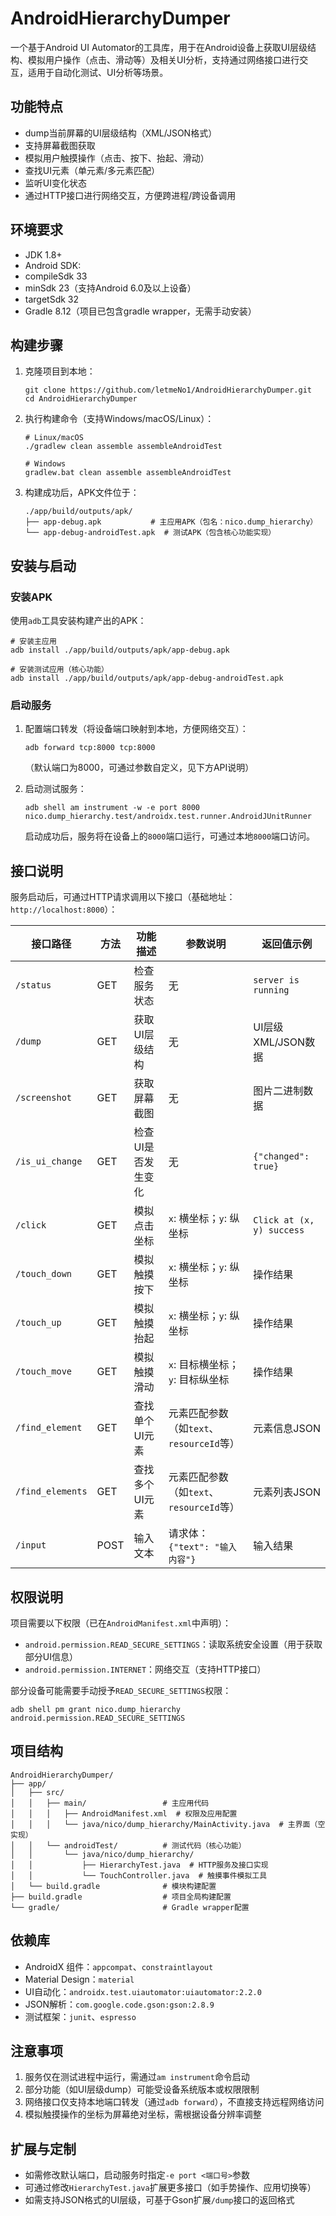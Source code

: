 # AndroidHierarchyDumper

一个基于Android UI Automator的工具库，用于在Android设备上获取UI层级结构、模拟用户操作（点击、滑动等）及相关UI分析，支持通过网络接口进行交互，适用于自动化测试、UI分析等场景。


## 功能特点

-  dump当前屏幕的UI层级结构（XML/JSON格式）
-  支持屏幕截图获取
-  模拟用户触摸操作（点击、按下、抬起、滑动）
-  查找UI元素（单元素/多元素匹配）
-  监听UI变化状态
-  通过HTTP接口进行网络交互，方便跨进程/跨设备调用


## 环境要求

-  JDK 1.8+
-  Android SDK:
  -  compileSdk 33
  -  minSdk 23（支持Android 6.0及以上设备）
  -  targetSdk 32
-  Gradle 8.12（项目已包含gradle wrapper，无需手动安装）


## 构建步骤

1. 克隆项目到本地：
   ```shell
   git clone https://github.com/letmeNo1/AndroidHierarchyDumper.git
   cd AndroidHierarchyDumper
   ```

2. 执行构建命令（支持Windows/macOS/Linux）：
   ```shell
   # Linux/macOS
   ./gradlew clean assemble assembleAndroidTest

   # Windows
   gradlew.bat clean assemble assembleAndroidTest
   ```

3. 构建成功后，APK文件位于：
   ```
   ./app/build/outputs/apk/
   ├── app-debug.apk           # 主应用APK（包名：nico.dump_hierarchy）
   └── app-debug-androidTest.apk  # 测试APK（包含核心功能实现）
   ```


## 安装与启动

### 安装APK
使用`adb`工具安装构建产出的APK：
```shell
# 安装主应用
adb install ./app/build/outputs/apk/app-debug.apk

# 安装测试应用（核心功能）
adb install ./app/build/outputs/apk/app-debug-androidTest.apk
```

### 启动服务
1. 配置端口转发（将设备端口映射到本地，方便网络交互）：
   ```shell
   adb forward tcp:8000 tcp:8000
   ```
   （默认端口为8000，可通过参数自定义，见下方API说明）

2. 启动测试服务：
   ```shell
   adb shell am instrument -w -e port 8000 nico.dump_hierarchy.test/androidx.test.runner.AndroidJUnitRunner
   ```
   启动成功后，服务将在设备上的`8000`端口运行，可通过本地`8000`端口访问。


## 接口说明

服务启动后，可通过HTTP请求调用以下接口（基础地址：`http://localhost:8000`）：

| 接口路径          | 方法   | 功能描述                     | 参数说明                                  | 返回值示例                                  |
|-------------------|--------|------------------------------|-------------------------------------------|---------------------------------------------|
| `/status`         | GET    | 检查服务状态                 | 无                                        | `server is running`                         |
| `/dump`           | GET    | 获取UI层级结构               | 无                                        | UI层级XML/JSON数据                          |
| `/screenshot`     | GET    | 获取屏幕截图                 | 无                                        | 图片二进制数据                              |
| `/is_ui_change`   | GET    | 检查UI是否发生变化           | 无                                        | `{"changed": true}`                         |
| `/click`          | GET    | 模拟点击坐标                 | `x`: 横坐标；`y`: 纵坐标                  | `Click at (x, y) success`                  |
| `/touch_down`     | GET    | 模拟触摸按下                 | `x`: 横坐标；`y`: 纵坐标                  | 操作结果                                    |
| `/touch_up`       | GET    | 模拟触摸抬起                 | `x`: 横坐标；`y`: 纵坐标                  | 操作结果                                    |
| `/touch_move`     | GET    | 模拟触摸滑动                 | `x`: 目标横坐标；`y`: 目标纵坐标          | 操作结果                                    |
| `/find_element`   | GET    | 查找单个UI元素               | 元素匹配参数（如`text`、`resourceId`等）  | 元素信息JSON                                |
| `/find_elements`  | GET    | 查找多个UI元素               | 元素匹配参数（如`text`、`resourceId`等）  | 元素列表JSON                                |
| `/input`          | POST   | 输入文本                     | 请求体：`{"text": "输入内容"}`            | 输入结果                                    |


## 权限说明

项目需要以下权限（已在`AndroidManifest.xml`中声明）：
- `android.permission.READ_SECURE_SETTINGS`：读取系统安全设置（用于获取部分UI信息）
- `android.permission.INTERNET`：网络交互（支持HTTP接口）

部分设备可能需要手动授予`READ_SECURE_SETTINGS`权限：
```shell
adb shell pm grant nico.dump_hierarchy android.permission.READ_SECURE_SETTINGS
```


## 项目结构

```
AndroidHierarchyDumper/
├── app/
│   ├── src/
│   │   ├── main/                 # 主应用代码
│   │   │   ├── AndroidManifest.xml  # 权限及应用配置
│   │   │   └── java/nico/dump_hierarchy/MainActivity.java  # 主界面（空实现）
│   │   └── androidTest/          # 测试代码（核心功能）
│   │       └── java/nico/dump_hierarchy/
│   │           ├── HierarchyTest.java  # HTTP服务及接口实现
│   │           └── TouchController.java  # 触摸事件模拟工具
│   └── build.gradle              # 模块构建配置
├── build.gradle                  # 项目全局构建配置
└── gradle/                       # Gradle wrapper配置
```


## 依赖库

- AndroidX 组件：`appcompat`、`constraintlayout`
- Material Design：`material`
- UI自动化：`androidx.test.uiautomator:uiautomator:2.2.0`
- JSON解析：`com.google.code.gson:gson:2.8.9`
- 测试框架：`junit`、`espresso`


## 注意事项

1. 服务仅在测试进程中运行，需通过`am instrument`命令启动
2. 部分功能（如UI层级dump）可能受设备系统版本或权限限制
3. 网络接口仅支持本地端口转发（通过`adb forward`），不直接支持远程网络访问
4. 模拟触摸操作的坐标为屏幕绝对坐标，需根据设备分辨率调整


## 扩展与定制

- 如需修改默认端口，启动服务时指定`-e port <端口号>`参数
- 可通过修改`HierarchyTest.java`扩展更多接口（如手势操作、应用切换等）
- 如需支持JSON格式的UI层级，可基于Gson扩展`/dump`接口的返回格式
